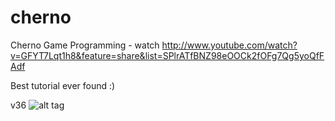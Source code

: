 cherno
======

Cherno Game Programming - watch http://www.youtube.com/watch?v=GFYT7Lqt1h8&feature=share&list=SPlrATfBNZ98eOOCk2fOFg7Qg5yoQfFAdf

Best tutorial ever found :)

v36
![alt tag](https://raw.github.com/tsarnow/cherno/develop/docu/36/current_state.png)

